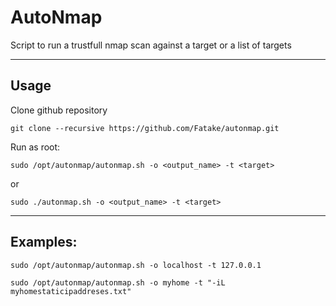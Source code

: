 # AutoNmap
Script to run a trustfull nmap scan against a target or a list of targets

------------
## Usage

Clone github repository
```
git clone --recursive https://github.com/Fatake/autonmap.git
```

Run as root:
```
sudo /opt/autonmap/autonmap.sh -o <output_name> -t <target>
```
or
```
sudo ./autonmap.sh -o <output_name> -t <target>
```

------------
## Examples:
```
sudo /opt/autonmap/autonmap.sh -o localhost -t 127.0.0.1
```

```
sudo /opt/autonmap/autonmap.sh -o myhome -t "-iL myhomestaticipaddreses.txt"
```
